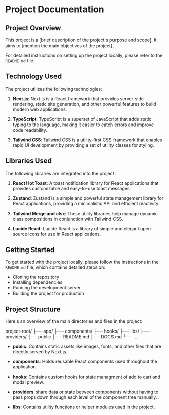 # Project Documentation

## Project Overview

This project is a [brief description of the project's purpose and scope]. It aims to [mention the main objectives of the project].

For detailed instructions on setting up the project locally, please refer to the `README.md` file.

## Technology Used

The project utilizes the following technologies:

1. **Next.js**: Next.js is a React framework that provides server-side rendering, static site generation, and other powerful features to build modern web applications.

2. **TypeScript**: TypeScript is a superset of JavaScript that adds static typing to the language, making it easier to catch errors and improve code readability.

3. **Tailwind CSS**: Tailwind CSS is a utility-first CSS framework that enables rapid UI development by providing a set of utility classes for styling.

## Libraries Used

The following libraries are integrated into the project:

1. **React Hot Toast**: A toast notification library for React applications that provides customizable and easy-to-use toast messages.

2. **Zustand**: Zustand is a simple and powerful state management library for React applications, providing a minimalistic API and efficient reactivity.

3. **Tailwind Merge and clsx**: These utility libraries help manage dynamic class compositions in conjunction with Tailwind CSS.

4. **Lucide React**: Lucide React is a library of simple and elegant open-source icons for use in React applications.

## Getting Started

To get started with the project locally, please follow the instructions in the `README.md` file, which contains detailed steps on:

- Cloning the repository
- Installing dependencies
- Running the development server
- Building the project for production

## Project Structure

Here's an overview of the main directories and files in the project:

project-root/
├── app/
├── components/
├── hooks/
├── libs/
├── providers/
├── public
├── README.md
├── DOCS.md
└── ...

- **public**: Contains static assets like images, fonts, and other files that are directly served by Next.js.

- **components**: Holds reusable React components used throughout the application.

- **hooks**: Contains custom hooks for state managment of add to cart and modal preview.

- **providers**: share data or state between components without having to pass props down through each level of the component tree manually. .

- **libs**: Contains utility functions or helper modules used in the project.
